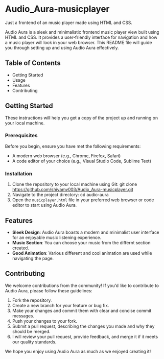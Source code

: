 # Audio_Aura-musicplayer
Just a frontend of an music player made using HTML and CSS.



Audio Aura is a sleek and minimalistic frontend music player view built using HTML and CSS. It provides a user-friendly interface for navigation and how a music player will look 
in your web browser. This README file will guide you through setting up and using Audio Aura effectively.

## Table of Contents

- Getting Started
- Usage
- Features
- Contributing


## Getting Started

These instructions will help you get a copy of the project up and running on your local machine.

### Prerequisites

Before you begin, ensure you have met the following requirements:

- A modern web browser (e.g., Chrome, Firefox, Safari)
- A code editor of your choice (e.g., Visual Studio Code, Sublime Text)

### Installation

1. Clone the repository to your local machine using Git:
   git clone https://github.com/shivamv003/Audio_Aura-musicplayer.git
2. Navigate to the project directory:
   cd audio-aura
3. Open the `musicplayer.html` file in your preferred web browser or code editor to start using Audio Aura.


## Features

- **Sleek Design**: Audio Aura boasts a modern and minimalist user interface for an enjoyable music listening experience.
- **Music Section**: You can choose your music from the differnt section created.
- **Good Animation**: Various different and cool animation are used while navigating the page.

## Contributing

We welcome contributions from the community! If you'd like to contribute to Audio Aura, please follow these guidelines:

1. Fork the repository.
2. Create a new branch for your feature or bug fix.
3. Make your changes and commit them with clear and concise commit messages.
4. Push your changes to your fork.
5. Submit a pull request, describing the changes you made and why they should be merged.
6. I will review your pull request, provide feedback, and merge it if it meets our quality standards.


We hope you enjoy using Audio Aura as much as we enjoyed creating it!
